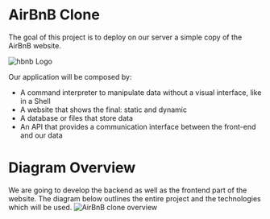 # AirBnB Clone
The goal of this project is to deploy on our server a simple copy of the AirBnB website.

![hbnb Logo](https://i.imgur.com/sxvbWgO.png "hbnb Logo")


Our application will be composed by:

  * A command interpreter to manipulate data without a visual interface, like in a Shell
  * A website that shows the final: static and dynamic
  * A database or files that store data
  * An API that provides a communication interface between the front-end and our data

# Diagram Overview
We are going to develop the backend as well as the frontend part of the website. The diagram below outlines the entire project and the technologies which will be used.
![AirBnB clone overview](https://i.imgur.com/1aGv7yg.png "AirBnB clone overview")
